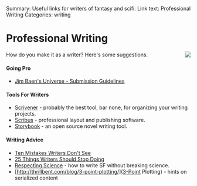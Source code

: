 Summary: Useful links for writers of fantasy and scifi.
Link text: Professional Writing
Categories: writing

# Professional Writing

<img src="/attachments/art/quill.png" align="right" class="hide-for-small" />

How do you make it as a writer? Here's some suggestions.

#### Going Pro

* [Jim Baen's Universe - Submission Guidelines](http://www.baensuniverse.com/subguide.html)

#### Tools For Writers

* [Scrivener](http://www.literatureandlatte.com/) - probably the best tool, bar none, for organizing your writing projects.
* [Scribus](http://www.scribus.net/canvas/Scribus) - professional layout and publishing software.
* [Storybook](http://www.novelist.ch/joomla/) - an open source novel writing tool.

#### Writing Advice

* [Ten Mistakes Writers Don't See](http://www.holtuncensored.com/hu/the-ten-mistakes/)
* [25 Things Writers Should Stop Doing](http://terribleminds.com/ramble/2012/01/03/25-things-writers-should-stop-doing/)
* [Respecting Science](http://www.projectrho.com/public_html/rocket/respectscience.php) - how to write SF without breaking science.
* [http://thrillbent.com/blog/3-point-plotting/](3-Point Plotting) - hints on serialized content
